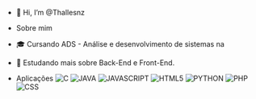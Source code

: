 - 👋 Hi, I’m @Thallesnz

- Sobre mim
- 🎓 Cursando ADS - Análise e desenvolvimento de sistemas na  
- 🔭 Estudando mais sobre Back-End e Front-End.

- Aplicações
![C](https://img.shields.io/badge/-C-333333?style=flat&logo=C%2B%2B&logoColor=00599C)
![JAVA](https://img.shields.io/badge/-Java-333333?style=flat&logo=java)
![JAVASCRIPT](https://img.shields.io/badge/-JavaScript-333333?style=flat&logo=javascript)
![HTML5](https://img.shields.io/badge/-HTML5-333333?style=flat&logo=HTML5)
![PYTHON](https://img.shields.io/badge/-Python-333333?style=flat&logo=python)
![PHP](https://img.shields.io/badge/-PHP-333333?style=flat&logo=php)
![CSS](https://img.shields.io/badge/-CSS-333333?style=flat&logo=CSS)

